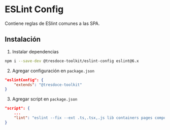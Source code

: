 # ESLint Config

Contiene reglas de ESlint comunes a las SPA.

## Instalación

1. Instalar dependencias

```bash
npm i --save-dev @tresdoce-toolkit/eslint-config eslint@6.x
```

2. Agregar configuración en `package.json`

```json
"eslintConfig": {
    "extends": "@tresdoce-toolkit"
}
```

3. Agregar script en `package.json`

```json
"script": {
    ...
    "lint": "eslint --fix --ext .ts,.tsx,.js lib containers pages components contexts"
}

```
